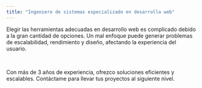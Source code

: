 ```yaml
---
title: "Ingeniero de sistemas especializado en desarrollo web"
---
```


Elegir las herramientas adecuadas en desarrollo web es complicado debido a la gran cantidad de opciones. Un mal enfoque puede generar problemas de escalabilidad, rendimiento y diseño, afectando la experiencia del usuario.

<br/>

Con más de 3 años de experiencia, ofrezco soluciones eficientes y escalables. Contáctame para llevar tus proyectos al siguiente nivel.